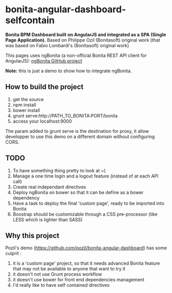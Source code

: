 bonita-angular-dashboard-selfcontain
====================================

**Bonita BPM Dashboard built on AngularJS and integrated as a SPA (Single Page Application).**
Based on Philippe Ozil (Bonitasoft) original work (that was based on Fabio Lombardi's (Bonitasoft) original work) 

This pages uses ngBonita (a non-official Bonita REST API client for AngularJS):
[ngBonita GitHub project](https://github.com/rodriguelegall/ngBonita)

**Note:** this is just a demo to show how to integrate ngBonita.


## How to build the project

1. get the source
2. npm install
3. bower install
4. grunt serve:http\://PATH_TO_BONITA\:PORT/bonita
5. access your localhost:9000

The param added to grunt serve is the destination for proxy, it allow developper to use this demo on a different domain without configuring CORS.

## TODO

1. To have something thing pretty to look at =)
2. Manage a one time login and a logout feature (instead of at each API call)
3. Create real independant directives
4. Deploy ngBonita on bower so that it can be define as a bower dependency
5. Have a task to deploy the final 'custom page', ready to be imported into Bonita
6. Boostrap should be customizable through a CSS pre-processor (like LESS which is lighter than SASS)

## Why this project

Pozil's demo (https://github.com/pozil/bonita-angular-dashboard) has some culprit :

1. it is a 'custom page' project, so that it needs advanced Bonita feature that may not be available to anyone that want to try it
2. it doesn't not use Grunt process workflow
3. it doesn't use bower for front end dependencies management
4. I'd really like to have self contained directives
